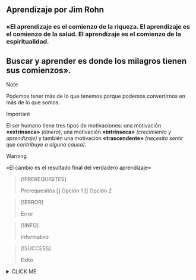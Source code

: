 ## Aprendizaje por Jim Rohn
### «El **aprendizaje** es el comienzo de la **riqueza**. El **aprendizaje** es el comienzo de la **salud**. El **aprendizaje** es el comienzo de la **espiritualidad**.
## Buscar y aprender es donde los milagros tienen sus comienzos».

>[!NOTE] 
>
>Podemos tener más de lo que tenemos porque podemos convertirnos en más de lo que somos.

>[!IMPORTANT]
>
>El ser humano tiene tres tipos de motivaciones: una motivación **«extrínseca»** *(dinero)*, una motivación **«intrínseca»** *(crecimiento y aprendizaje)* y también una motivación **«trascendente»** *(necesita sentir que contribuye a alguna causa)*.
> 

>[!WARNING]
>
>  «El cambio es el resultado final del verdadero aprendizaje»


>[!PREREQUISITES]
>
>  Prerequesitos 
> [] Opción 1
> [] Opción 2

>[!ERROR]
>
> Error


>[!INFO]
>
>  informativo


>[!SUCCESS]
>
>Exito
>

<details><summary>CLICK ME</summary>
<p>

#### We can hide anything, even code!

```javascript
   console.log ("Hello World")
```

</p>
</details>